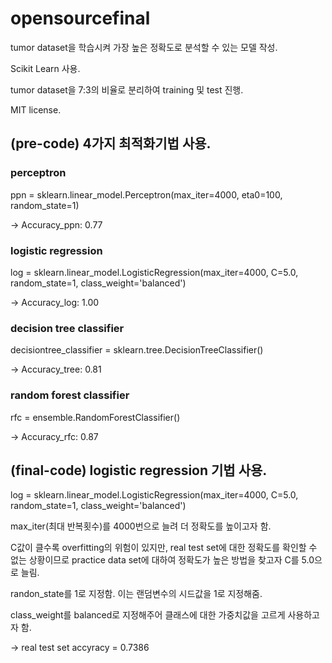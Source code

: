 # opensourcefinal

tumor dataset을 학습시켜 가장 높은 정확도로 분석할 수 있는 모델 작성.

Scikit Learn 사용.

tumor dataset을 7:3의 비율로 분리하여 training 및 test 진행.

MIT license.



## (pre-code) 4가지 최적화기법 사용.

  ### perceptron

ppn = sklearn.linear_model.Perceptron(max_iter=4000, eta0=100, random_state=1)

-> Accuracy_ppn: 0.77
    
### logistic regression
log = sklearn.linear_model.LogisticRegression(max_iter=4000, C=5.0, random_state=1, class_weight='balanced')

-> Accuracy_log: 1.00
    
### decision tree classifier
decisiontree_classifier = sklearn.tree.DecisionTreeClassifier()

-> Accuracy_tree: 0.81

### random forest classifier
rfc = ensemble.RandomForestClassifier()

-> Accuracy_rfc: 0.87

## (final-code) logistic regression 기법 사용.

log = sklearn.linear_model.LogisticRegression(max_iter=4000, C=5.0, random_state=1, class_weight='balanced')

max_iter(최대 반복횟수)를 4000번으로 늘려 더 정확도를 높이고자 함.

C값이 클수록 overfitting의 위험이 있지만, real test set에 대한 정확도를 확인할 수 없는 상황이므로 practice data set에 대하여 정확도가 높은 방법을 찾고자 C를 5.0으로 늘림.

randon_state를 1로 지정함. 이는 랜덤변수의 시드값을 1로 지정해줌.

class_weight를 balanced로 지정해주어 클래스에 대한 가중치값을 고르게 사용하고자 함.

-> real test set accyracy = 0.7386
